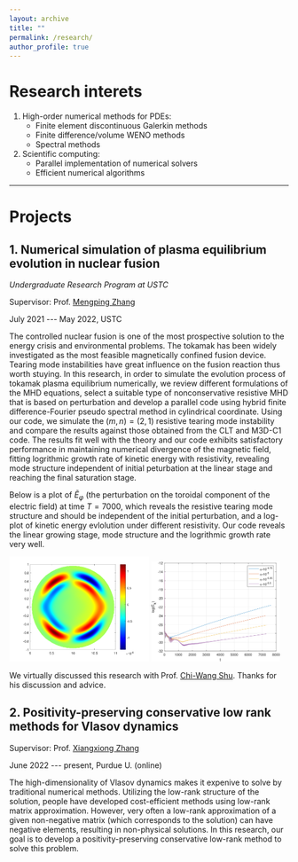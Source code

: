 ```yaml
---
layout: archive
title: ""
permalink: /research/
author_profile: true
---
```


# Research interets

1. High-order numerical methods for PDEs:
   - Finite element discontinuous Galerkin methods 
   - Finite difference/volume WENO methods
   - Spectral methods
2. Scientific computing:
   - Parallel implementation of numerical solvers
   - Efficient numerical algorithms

---


# Projects

## 1. Numerical simulation of plasma equilibrium evolution in nuclear fusion

*Undergraduate Research Program at USTC*

Supervisor: Prof. [Mengping Zhang](https://www.researchgate.net/profile/Mengping-Zhang)

July 2021 --- May 2022, USTC

The controlled nuclear fusion is one of the most prospective solution to the energy crisis and environmental problems. The tokamak has been widely investigated as the most feasible magnetically confined fusion device. Tearing mode instabilities have great influence on the fusion reaction thus worth stuying. In this research, in order to simulate the evolution process of tokamak plasma equilibrium numerically, we review different formulations of the MHD equations, select a suitable type of nonconservative resistive MHD that is based on perturbation and develop a parallel code using hybrid finite difference-Fourier pseudo spectral method in cylindrical coordinate. Using our code, we simulate the $(m,n)=(2,1)$ resistive tearing mode instability and compare the results against those obtained from the CLT and M3D-C1 code. The results fit well with the theory and our code exhibits satisfactory performance in maintaining numerical divergence of the magnetic field, fitting logrithmic growth rate of kinetic energy with resistivity, revealing mode structure independent of initial peturbation at the linear stage and reaching the final saturation stage.

Below is a plot of $\widetilde{E}_{\varphi}$ (the perturbation on the toroidal component of the electric field) at time $T=7000$, which reveals the resistive tearing mode structure and should be independent of the initial perturbation, and a log-plot of kinetic energy evlolution under different resistivity. Our code reveals the linear growing stage, mode structure and the logrithmic growth rate very well.

<img src="../files/cpt_14.png" width="50%"/> <img src="../files/4energy.png" width="46%"/>

We virtually discussed this research with Prof. [Chi-Wang Shu](https://www.dam.brown.edu/people/shu/). Thanks for his discussion and advice.



## 2. Positivity-preserving conservative low rank methods for Vlasov dynamics

Supervisor: Prof. [Xiangxiong Zhang](https://www.math.purdue.edu/~zhan1966/)

June 2022 --- present, Purdue U. (online)

The high-dimensionality of Vlasov dynamics makes it expenive to solve by traditional numerical methods. Utilizing the low-rank structure of the solution, people have developed cost-efficient methods using low-rank matrix approximation. However, very often a low-rank approximation of a given non-negative matrix (which corresponds to the solution) can have negative elements, resulting in non-physical solutions. In this research, our goal is to develop a positivity-preserving conservative low-rank method to solve this problem.
